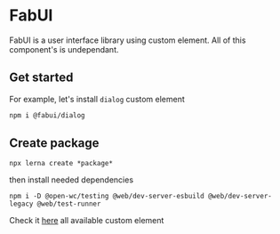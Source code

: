 # FabUI

FabUI is a user interface library using custom element. All of this component's is undependant.

## Get started

For example, let's install `dialog` custom element

```bash
npm i @fabui/dialog
```

## Create package

`npx lerna create *package*`

then install needed dependencies

```
npm i -D @open-wc/testing @web/dev-server-esbuild @web/dev-server-legacy @web/test-runner
```

Check it [here](https://github.com/fabienwnklr/FabUI/tree/master/packages) all available custom element
